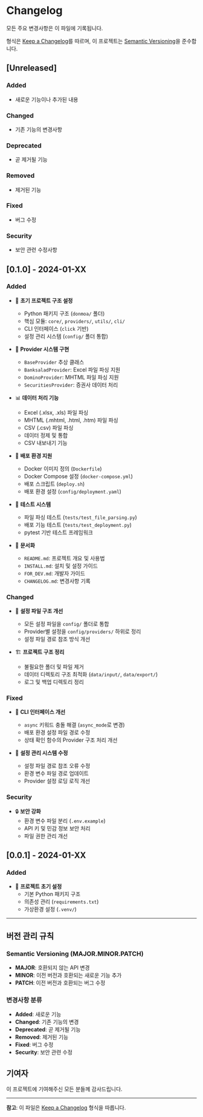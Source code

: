 # Changelog

모든 주요 변경사항은 이 파일에 기록됩니다.

형식은 [Keep a Changelog](https://keepachangelog.com/ko/1.0.0/)를 따르며,
이 프로젝트는 [Semantic Versioning](https://semver.org/lang/ko/)을 준수합니다.

## [Unreleased]

### Added
- 새로운 기능이나 추가된 내용

### Changed
- 기존 기능의 변경사항

### Deprecated
- 곧 제거될 기능

### Removed
- 제거된 기능

### Fixed
- 버그 수정

### Security
- 보안 관련 수정사항

## [0.1.0] - 2024-01-XX

### Added
- 🚀 **초기 프로젝트 구조 설정**
  - Python 패키지 구조 (`donmoa/` 폴더)
  - 핵심 모듈: `core/`, `providers/`, `utils/`, `cli/`
  - CLI 인터페이스 (`click` 기반)
  - 설정 관리 시스템 (`config/` 폴더 통합)

- 🔧 **Provider 시스템 구현**
  - `BaseProvider` 추상 클래스
  - `BanksaladProvider`: Excel 파일 파싱 지원
  - `DominoProvider`: MHTML 파일 파싱 지원
  - `SecuritiesProvider`: 증권사 데이터 처리

- 📊 **데이터 처리 기능**
  - Excel (.xlsx, .xls) 파일 파싱
  - MHTML (.mhtml, .html, .htm) 파일 파싱
  - CSV (.csv) 파일 파싱
  - 데이터 정제 및 통합
  - CSV 내보내기 기능

- 🐳 **배포 환경 지원**
  - Docker 이미지 정의 (`Dockerfile`)
  - Docker Compose 설정 (`docker-compose.yml`)
  - 배포 스크립트 (`deploy.sh`)
  - 배포 환경 설정 (`config/deployment.yaml`)

- 🧪 **테스트 시스템**
  - 파일 파싱 테스트 (`tests/test_file_parsing.py`)
  - 배포 기능 테스트 (`tests/test_deployment.py`)
  - pytest 기반 테스트 프레임워크

- 📝 **문서화**
  - `README.md`: 프로젝트 개요 및 사용법
  - `INSTALL.md`: 설치 및 설정 가이드
  - `FOR_DEV.md`: 개발자 가이드
  - `CHANGELOG.md`: 변경사항 기록

### Changed
- 🔄 **설정 파일 구조 개선**
  - 모든 설정 파일을 `config/` 폴더로 통합
  - Provider별 설정을 `config/providers/` 하위로 정리
  - 설정 파일 경로 참조 방식 개선

- 🏗️ **프로젝트 구조 정리**
  - 불필요한 폴더 및 파일 제거
  - 데이터 디렉토리 구조 최적화 (`data/input/`, `data/export/`)
  - 로그 및 백업 디렉토리 정리

### Fixed
- 🐛 **CLI 인터페이스 개선**
  - `async` 키워드 충돌 해결 (`async_mode`로 변경)
  - 배포 환경 설정 파일 경로 수정
  - 상태 확인 함수의 Provider 구조 처리 개선

- 🔧 **설정 관리 시스템 수정**
  - 설정 파일 경로 참조 오류 수정
  - 환경 변수 파일 경로 업데이트
  - Provider 설정 로딩 로직 개선

### Security
- 🔒 **보안 강화**
  - 환경 변수 파일 분리 (`.env.example`)
  - API 키 및 민감 정보 보안 처리
  - 파일 권한 관리 개선

## [0.0.1] - 2024-01-XX

### Added
- 🎯 **프로젝트 초기 설정**
  - 기본 Python 패키지 구조
  - 의존성 관리 (`requirements.txt`)
  - 가상환경 설정 (`.venv/`)

---

## 버전 관리 규칙

### Semantic Versioning (MAJOR.MINOR.PATCH)

- **MAJOR**: 호환되지 않는 API 변경
- **MINOR**: 이전 버전과 호환되는 새로운 기능 추가
- **PATCH**: 이전 버전과 호환되는 버그 수정

### 변경사항 분류

- **Added**: 새로운 기능
- **Changed**: 기존 기능의 변경
- **Deprecated**: 곧 제거될 기능
- **Removed**: 제거된 기능
- **Fixed**: 버그 수정
- **Security**: 보안 관련 수정

## 기여자

이 프로젝트에 기여해주신 모든 분들께 감사드립니다.

---

**참고**: 이 파일은 [Keep a Changelog](https://keepachangelog.com/) 형식을 따릅니다.
